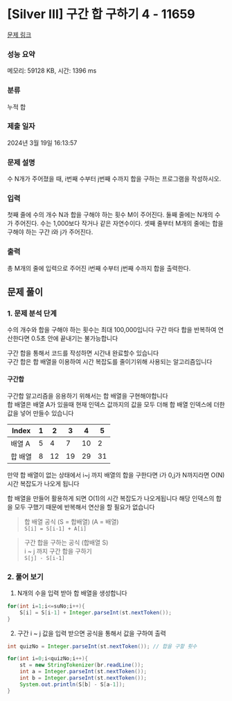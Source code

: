 # [Silver III] 구간 합 구하기 4 - 11659 

[문제 링크](https://www.acmicpc.net/problem/11659) 

### 성능 요약

메모리: 59128 KB, 시간: 1396 ms

### 분류

누적 합

### 제출 일자

2024년 3월 19일 16:13:57

### 문제 설명

<p>수 N개가 주어졌을 때, i번째 수부터 j번째 수까지 합을 구하는 프로그램을 작성하시오.</p>

### 입력 

 <p>첫째 줄에 수의 개수 N과 합을 구해야 하는 횟수 M이 주어진다. 둘째 줄에는 N개의 수가 주어진다. 수는 1,000보다 작거나 같은 자연수이다. 셋째 줄부터 M개의 줄에는 합을 구해야 하는 구간 i와 j가 주어진다.</p>

### 출력 

 <p>총 M개의 줄에 입력으로 주어진 i번째 수부터 j번째 수까지 합을 출력한다.</p>


## 문제 풀이

### 1. 문제 분석 단계

수의 개수와 합을 구해야 하는 횟수는 최대 100,000입니다 
구간 마다 합을 반복하여 연산한다면 0.5초 안에 끝내기는 불가능합니다

구간 합을 통해서 코드를 작성하면 시간내 완료할수 있습니다<br>
구간 합은 합 배열을 이용하여 시간 복잡도를 줄이기위해 사용되는 알고리즘입니다 

#### 구간합 
구간합 알고리즘을 응용하기 위해서는 합 배열을 구현해야합니다 <br> 
합 배열은 배열 A가 있을때 현재 인덱스 값까지의 값을 모두 더해 합 배열 인덱스에 더한 값을 넣어 만들수 있습니다 

|Index|1|2|3|4|5|
|--|--|--|--|--|--|
|배열 A|5|4|7|10|2|
|합 배열|8|12|19|29|31|   

만약 합 배열이 없는 상태에서 i~j 까지 배열의 합을 구한다면 i가 0,j가 N까지라면 O(N) 시간 복잡도가 나오게 됩니다 

합 배열을 만들어 활용하게 되면 O(1)의 시간 복잡도가 나오게됩니다 
해당 인덱스의 합을 모두 구했기 때문에 반복해서 연산을 할 필요가 없습니다 

> 합 배열 공식 (S = 합배열) (A = 배열) <br>
> `S[i] = S[i-1] + A[i]`

> 구간 합을 구하는 공식 (합배열 S) <br>
> i ~ j 까지 구간 합을 구하기 <br>
> `S[j] - S[i-1]`
> 
### 2. 풀어 보기

1. N개의 수을 입력 받아 합 배열을 생성합니다 
``` java
for(int i=1;i<=suNo;i++){
    S[i] = S[i-1] + Integer.parseInt(st.nextToken());
}
``` 
2. 구간 i ~ j 값을 입력 받으면 공식을 통해서 값을 구하여 출력 
``` java
int quizNo = Integer.parseInt(st.nextToken()); // 합을 구할 횟수 

for(int i=0;i<quizNo;i++){
    st = new StringTokenizer(br.readLine());
    int a = Integer.parseInt(st.nextToken());
    int b = Integer.parseInt(st.nextToken());
    System.out.println(S[b] - S[a-1]);
}
```
